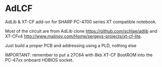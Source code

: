 # AdLCF
AdLib &amp; XT-CF add-on for SHARP PC-4700 series XT compatible notebook.

Most of the circuit are from AdLib clone https://github.com/schlae/adlib and XT-CFv4 http://www.malinov.com/Home/sergeys-projects/xt-cf-lite. 

Just build a proper PCB and addressing using a PLD, nothing else

IMPORTANT: remember to put a 27C64 with 8kb XT-CF BootROM into the PC-47xx onboard HDBIOS socket.
